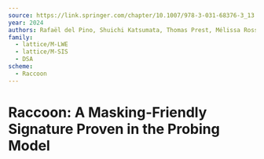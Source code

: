 ```yaml
---
source: https://link.springer.com/chapter/10.1007/978-3-031-68376-3_13
year: 2024
authors: Rafaël del Pino, Shuichi Katsumata, Thomas Prest, Mélissa Rossi
family:
  - lattice/M-LWE
  - lattice/M-SIS
  - DSA
scheme:
  - Raccoon
---
```

# Raccoon: A Masking-Friendly Signature Proven in the Probing Model